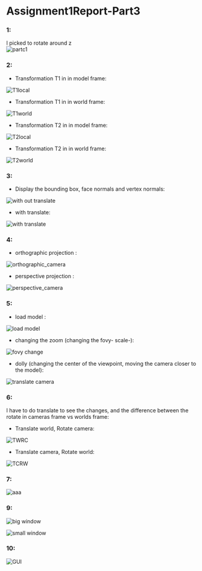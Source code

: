 # Assignment1Report-Part3
 
 
 ### 1:
 I picked to rotate around z	
 ![partc1](https://github.com/fidaashkeer/computer-graphics-project/blob/main/images/partc1.png)
 
 ### 2:
 * Transformation T1 in in model frame:
 
 ![T1local](https://github.com/fidaashkeer/computer-graphics-project/blob/main/images/T1local.png)
 
 * Transformation T1 in in world frame:
 
 ![T1world](https://github.com/fidaashkeer/computer-graphics-project/blob/main/images/T1world.png)
 
 
  * Transformation T2 in in model frame:
  
  ![T2local](https://github.com/fidaashkeer/computer-graphics-project/blob/main/images/T2local.png)
  
   * Transformation T2 in in world frame:
   
   ![T2world](https://github.com/fidaashkeer/computer-graphics-project/blob/main/images/T2world.png)
   
   
   ### 3:
  * Display the bounding box, face normals and vertex normals:
   
   ![with out translate](https://github.com/fidaashkeer/computer-graphics-project/blob/main/images/wirhouttranslate.png)
   
  * with translate:
   
   ![with translate](https://github.com/fidaashkeer/computer-graphics-project/blob/main/images/withtranslate.png)
   
   ### 4:
   * orthographic projection :
 
   ![orthographic_camera](https://github.com/fidaashkeer/computer-graphics-project/blob/main/images/orthographic_camera.png)
   
   * perspective projection :


   ![perspective_camera](https://github.com/fidaashkeer/computer-graphics-project/blob/main/images/perspective_camera.png)
   
   
  ### 5:
  * load model :
  
   ![load model](https://github.com/fidaashkeer/computer-graphics-project/blob/main/images/load.png)
   
  * changing the zoom (changing the fovy- scale-):
  
  ![fovy change](https://github.com/fidaashkeer/computer-graphics-project/blob/main/images/fovy%20change.png)
  
  * dolly (changing the center of the viewpoint, moving the camera closer to the model):
 
 ![translate camera](https://github.com/fidaashkeer/computer-graphics-project/blob/main/images/translate%20camera.png)
  
  
  ### 6:
  
  I have to do translate to see the changes, and the difference between the rotate in cameras frame vs worlds frame: 
  
  * Translate world, Rotate camera:
   
   ![TWRC](https://github.com/fidaashkeer/computer-graphics-project/blob/main/images/TWRC.png)
  
  * Translate camera, Rotate world:

![TCRW](https://github.com/fidaashkeer/computer-graphics-project/blob/main/images/TCRW.png)

### 7:

![aaa](https://github.com/fidaashkeer/computer-graphics-project/blob/main/images/aaa.png)

 
 ### 9:
 ![big window](https://github.com/fidaashkeer/computer-graphics-project/blob/main/images/bigwindow.png)
 
 ![small window](https://github.com/fidaashkeer/computer-graphics-project/blob/main/images/smallwindow.png)
 
 ### 10:
 ![GUI](https://github.com/fidaashkeer/computer-graphics-project/blob/main/images/GUIassagnment1.png)
 
 
  